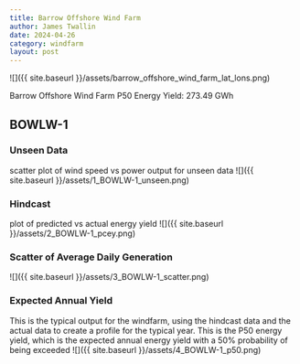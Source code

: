 ```yaml
---
title: Barrow Offshore Wind Farm
author: James Twallin
date: 2024-04-26
category: windfarm
layout: post
---
```

![]({{ site.baseurl }}/assets/barrow_offshore_wind_farm_lat_lons.png)

Barrow Offshore Wind Farm P50 Energy Yield: 273.49 GWh

BOWLW-1
-------------
### Unseen Data 
scatter plot of wind speed vs power output for unseen data
![]({{ site.baseurl }}/assets/1_BOWLW-1_unseen.png)
### Hindcast 
plot of predicted vs actual energy yield
![]({{ site.baseurl }}/assets/2_BOWLW-1_pcey.png)
### Scatter of Average Daily Generation 

![]({{ site.baseurl }}/assets/3_BOWLW-1_scatter.png)
### Expected Annual Yield 
This is the typical output for the windfarm, using the hindcast data and the actual data to create a profile for the typical year. This is the P50 energy yield, which is the expected annual energy yield with a 50% probability of being exceeded
![]({{ site.baseurl }}/assets/4_BOWLW-1_p50.png)

